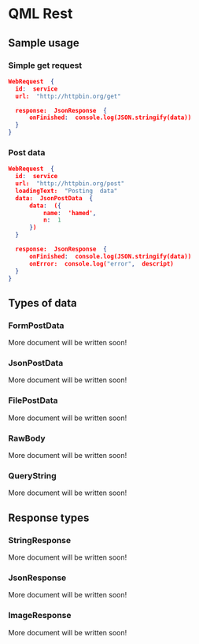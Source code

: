 # QML Rest

## Sample usage

###  Simple get request

```json
WebRequest  {
  id:  service
  url:  "http://httpbin.org/get"

  response:  JsonResponse  {
	  onFinished:  console.log(JSON.stringify(data))
  }
}
```

### Post data
```json
WebRequest  {
  id:  service
  url:  "http://httpbin.org/post"
  loadingText:  "Posting  data"
  data:  JsonPostData  {
	  data:  ({
		  name:  'hamed',
		  n:  1
	  })
  }

  response:  JsonResponse  {
	  onFinished:  console.log(JSON.stringify(data))
	  onError:  console.log("error",  descript)
  }
}
```

## Types of data

### FormPostData
More document will be written soon!

### JsonPostData
More document will be written soon!

### FilePostData
More document will be written soon!

### RawBody
More document will be written soon!

### QueryString
More document will be written soon!

## Response types

### StringResponse
More document will be written soon!

### JsonResponse
More document will be written soon!

### ImageResponse
More document will be written soon!